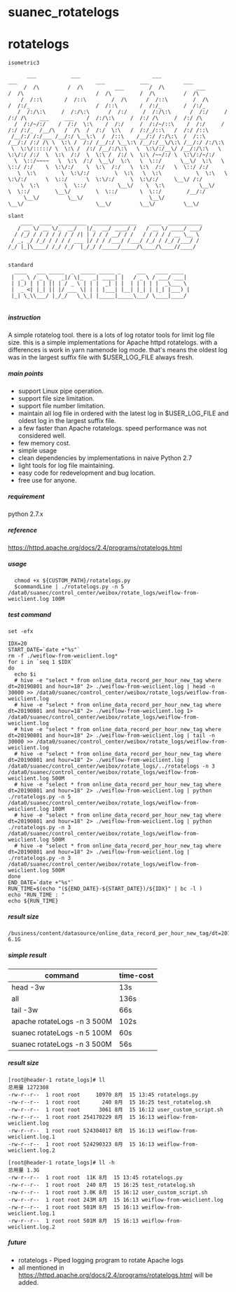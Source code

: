 # suanec_rotatelogs
# rotatelogs
```text
isometric3

      ___           ___                       ___                       ___                         ___           ___           ___
     /  /\         /  /\          ___        /  /\          ___        /  /\                       /  /\         /  /\         /  /\
    /  /::\       /  /::\        /  /\      /  /::\        /  /\      /  /:/_                     /  /::\       /  /:/_       /  /:/_
   /  /:/\:\     /  /:/\:\      /  /:/     /  /:/\:\      /  /:/     /  /:/ /\    ___     ___    /  /:/\:\     /  /:/ /\     /  /:/ /\
  /  /:/~/:/    /  /:/  \:\    /  /:/     /  /:/~/::\    /  /:/     /  /:/ /:/_  /__/\   /  /\  /  /:/  \:\   /  /:/_/::\   /  /:/ /::\
 /__/:/ /:/___ /__/:/ \__\:\  /  /::\    /__/:/ /:/\:\  /  /::\    /__/:/ /:/ /\ \  \:\ /  /:/ /__/:/ \__\:\ /__/:/__\/\:\ /__/:/ /:/\:\
 \  \:\/:::::/ \  \:\ /  /:/ /__/:/\:\   \  \:\/:/__\/ /__/:/\:\   \  \:\/:/ /:/  \  \:\  /:/  \  \:\ /  /:/ \  \:\ /~~/:/ \  \:\/:/~/:/
  \  \::/~~~~   \  \:\  /:/  \__\/  \:\   \  \::/      \__\/  \:\   \  \::/ /:/    \  \:\/:/    \  \:\  /:/   \  \:\  /:/   \  \::/ /:/
   \  \:\        \  \:\/:/        \  \:\   \  \:\           \  \:\   \  \:\/:/      \  \::/      \  \:\/:/     \  \:\/:/     \__\/ /:/
    \  \:\        \  \::/          \__\/    \  \:\           \__\/    \  \::/        \__\/        \  \::/       \  \::/        /__/:/
     \__\/         \__\/                     \__\/                     \__\/                       \__\/         \__\/         \__\/

```
```text
slant
    ____  ____  _________  ______________    ____  ___________
   / __ \/ __ \/_  __/   |/_  __/ ____/ /   / __ \/ ____/ ___/
  / /_/ / / / / / / / /| | / / / __/ / /   / / / / / __ \__ \
 / _, _/ /_/ / / / / ___ |/ / / /___/ /___/ /_/ / /_/ /___/ /
/_/ |_|\____/ /_/ /_/  |_/_/ /_____/_____/\____/\____//____/


```
```text
standard
  ____   ___ _____  _  _____ _____ _     ___   ____ ____
 |  _ \ / _ \_   _|/ \|_   _| ____| |   / _ \ / ___/ ___|
 | |_) | | | || | / _ \ | | |  _| | |  | | | | |  _\___ \
 |  _ <| |_| || |/ ___ \| | | |___| |__| |_| | |_| |___) |
 |_| \_\\___/ |_/_/   \_\_| |_____|_____\___/ \____|____/


```

##### instruction 
A simple rotatelog tool.
there is a lots of log rotator tools for limit log file size.
this is a simple implementations for Apache httpd rotatelogs.
with a differences is work in yarn namenode log mode.
that's means the oldest log was in the largest suffix file with $USER_LOG_FILE always fresh.

##### main points
- support Linux pipe operation.
- support file size limitation.
- support file number limitation.
- maintain all log file in ordered with the latest log in $USER_LOG_FILE and oldest log in the largest suffix file.
- a few faster than Apache rotatelogs. speed performance was not considered well.
- few memory cost.
- simple usage
- clean dependencies by implementations in naive Python 2.7
- light tools for log file maintaining.
- easy code for redevelopment and bug location.
- free use for anyone.


##### requirement 
python 2.7.x

##### reference 
https://httpd.apache.org/docs/2.4/programs/rotatelogs.html

##### usage
```
  chmod +x ${CUSTOM_PATH}/rotatelogs.py 
  $commandLine | ./rotatelogs.py -n 5 /data0/suanec/control_center/weibox/rotate_logs/weiflow-from-weiclient.log 100M
```

##### test command
```
set -efx

IDX=20
START_DATE=`date +"%s"`
rm -f ./weiflow-from-weiclient.log*
for i in `seq 1 $IDX`
do
  echo $i
  # hive -e "select * from online_data_record_per_hour_new_tag where dt=20190801 and hour=18" 2> ./weiflow-from-weiclient.log | head -n 30000 >> /data0/suanec/control_center/weibox/rotate_logs/weiflow-from-weiclient.log
  # hive -e "select * from online_data_record_per_hour_new_tag where dt=20190801 and hour=18" 2> ./weiflow-from-weiclient.log 1> /data0/suanec/control_center/weibox/rotate_logs/weiflow-from-weiclient.log
  # hive -e "select * from online_data_record_per_hour_new_tag where dt=20190801 and hour=18" 2> ./weiflow-from-weiclient.log | tail -n 30000 >> /data0/suanec/control_center/weibox/rotate_logs/weiflow-from-weiclient.log
  # hive -e "select * from online_data_record_per_hour_new_tag where dt=20190801 and hour=18" 2> ./weiflow-from-weiclient.log | /data0/suanec/control_center/weibox/rotate_logs/../rotatelogs -n 3 /data0/suanec/control_center/weibox/rotate_logs/weiflow-from-weiclient.log 500M
  # hive -e "select * from online_data_record_per_hour_new_tag where dt=20190801 and hour=18" 2> ./weiflow-from-weiclient.log | python ./rotatelogs.py -n 5 /data0/suanec/control_center/weibox/rotate_logs/weiflow-from-weiclient.log 100M
  # hive -e "select * from online_data_record_per_hour_new_tag where dt=20190801 and hour=18" 2> ./weiflow-from-weiclient.log | python ./rotatelogs.py -n 3 /data0/suanec/control_center/weibox/rotate_logs/weiflow-from-weiclient.log 500M
  # hive -e "select * from online_data_record_per_hour_new_tag where dt=20190801 and hour=18" 2> ./weiflow-from-weiclient.log | ./rotatelogs.py -n 3 /data0/suanec/control_center/weibox/rotate_logs/weiflow-from-weiclient.log 500M
done
END_DATE=`date +"%s"`
RUN_TIME=$(echo "(${END_DATE}-${START_DATE})/${IDX}" | bc -l )
echo "RUN_TIME : "
echo ${RUN_TIME}

```
##### result size
```
/business/content/datasource/online_data_record_per_hour_new_tag/dt=20190801/hour=18/ori_new_tag.txt
6.1G
```
##### simple result
|command|time-cost|
|-|-|
|head -3w|13s|
|all|136s|
|tail -3w|66s|
|apache rotateLogs -n 3 500M| 102s|
|suanec rotateLogs -n 5 100M| 60s |
|suanec rotateLogs -n 3 500M| 56s |

##### result size
```
[root@header-1 rotate_logs]# ll
总用量 1272308
-rw-r--r--  1 root root     10970 8月  15 13:45 rotatelogs.py
-rw-r--r--  1 root root       240 8月  15 16:25 test_rotatelog.sh
-rw-r--r--  1 root root      3061 8月  15 16:12 user_custom_script.sh
-rw-r--r--  1 root root 254170229 8月  15 16:13 weiflow-from-weiclient.log
-rw-r--r--  1 root root 524304017 8月  15 16:13 weiflow-from-weiclient.log.1
-rw-r--r--  1 root root 524290323 8月  15 16:13 weiflow-from-weiclient.log.2
```
```
[root@header-1 rotate_logs]# ll -h
总用量 1.3G
-rw-r--r--  1 root root  11K 8月  15 13:45 rotatelogs.py
-rw-r--r--  1 root root  240 8月  15 16:25 test_rotatelog.sh
-rw-r--r--  1 root root 3.0K 8月  15 16:12 user_custom_script.sh
-rw-r--r--  1 root root 243M 8月  15 16:13 weiflow-from-weiclient.log
-rw-r--r--  1 root root 501M 8月  15 16:13 weiflow-from-weiclient.log.1
-rw-r--r--  1 root root 501M 8月  15 16:13 weiflow-from-weiclient.log.2
```

##### future
- rotatelogs - Piped logging program to rotate Apache logs
- all mentioned in https://httpd.apache.org/docs/2.4/programs/rotatelogs.html will be added.

